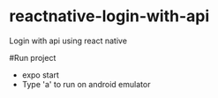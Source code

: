 # reactnative-login-with-api
Login with api using react native

#Run project
- expo start
- Type 'a' to run on android emulator
